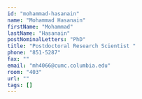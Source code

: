 ```yaml
---
id: "mohammad-hasanain"
name: "Mohammad Hasanain"
firstName: "Mohammad"
lastName: "Hasanain"
postNominalLetters: "PhD"
title: "Postdoctoral Research Scientist "
phone: "851-5287"
fax: ""
email: "mh4066@cumc.columbia.edu"
room: "403"
url: ""
tags: []
---
```

